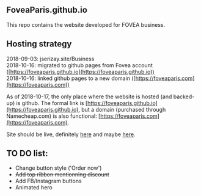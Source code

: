 ## FoveaParis.github.io
This repo contains the website developed for FOVEA business.

## Hosting strategy
2018-09-03: jserizay.site/Business  
2018-10-16: migrated to github pages from Fovea account ([https://foveaparis.github.io](https://foveaparis.github.io))  
2018-10-16: linked github pages to a new domain ([https://foveaparis.com](https://foveaparis.com))  

As of 2018-10-17, the only place where the website is hosted (and backed-up) is github. The formal link is [https://foveaparis.github.io](https://foveaparis.github.io), but a domain (purchased through Namecheap.com) is also functional: [https://foveaparis.com](https://foveaparis.com).  
  
Site should be live, definitely [here](https://foveaparis.github.io) and maybe [here](https://foveaparis.com).

## TO DO list:
* Change button style ('Order now')  
* ~~Add top ribbon mentionning discount~~  
* Add FB/Instagram buttons  
* Animated hero
